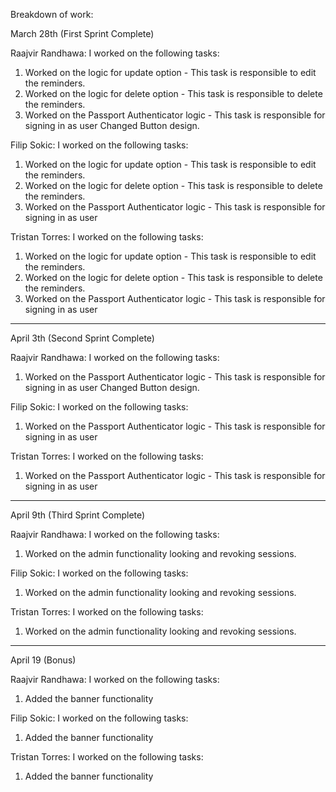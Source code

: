 Breakdown of work: 

March 28th (First Sprint Complete)

Raajvir Randhawa: I worked on the following tasks:

1. Worked on the logic for update option - This task is responsible to edit the reminders.
2. Worked on the logic for delete option - This task is responsible to delete the reminders.
3. Worked on the Passport Authenticator logic - This task is responsible for signing in as user
Changed Button design.

Filip Sokic: I worked on the following tasks:

1. Worked on the logic for update option - This task is responsible to edit the reminders.
2. Worked on the logic for delete option - This task is responsible to delete the reminders.
3. Worked on the Passport Authenticator logic - This task is responsible for signing in as user

Tristan Torres: I worked on the following tasks:

1. Worked on the logic for update option - This task is responsible to edit the reminders.
2. Worked on the logic for delete option - This task is responsible to delete the reminders.
3. Worked on the Passport Authenticator logic - This task is responsible for signing in as user
-------------------------------------------------------------------------------------------------
April 3th (Second Sprint Complete)

Raajvir Randhawa: I worked on the following tasks:
1. Worked on the Passport Authenticator logic - This task is responsible for signing in as user
Changed Button design.

Filip Sokic: I worked on the following tasks:
1. Worked on the Passport Authenticator logic - This task is responsible for signing in as user

Tristan Torres: I worked on the following tasks:
1. Worked on the Passport Authenticator logic - This task is responsible for signing in as user
-------------------------------------------------------------------------------------------------
April 9th (Third Sprint Complete)

Raajvir Randhawa: I worked on the following tasks:
1. Worked on the admin functionality looking and revoking sessions.

Filip Sokic: I worked on the following tasks:
1. Worked on the admin functionality looking and revoking sessions.

Tristan Torres: I worked on the following tasks:
1. Worked on the admin functionality looking and revoking sessions.

------------------------------------------------------------------------------------------------
April 19 (Bonus)

Raajvir Randhawa: I worked on the following tasks:
1. Added the banner functionality

Filip Sokic: I worked on the following tasks:
1. Added the banner functionality

Tristan Torres: I worked on the following tasks:
1. Added the banner functionality
